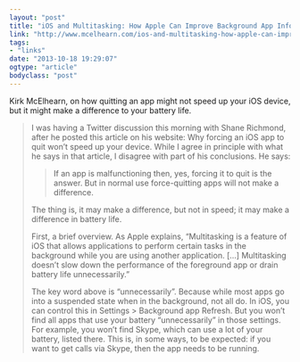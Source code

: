 ```yaml
---
layout: "post"
title: "iOS and Multitasking: How Apple Can Improve Background App Information"
link: "http://www.mcelhearn.com/ios-and-multitasking-how-apple-can-improve-background-app-information/"
tags: 
- "links"
date: "2013-10-18 19:29:07"
ogtype: "article"
bodyclass: "post"
---
```


Kirk McElhearn, on how quitting an app might not speed up your iOS device, but it might make a difference to your battery life.

> I was having a Twitter discussion this morning with Shane Richmond, after he posted this article on his website: Why forcing an iOS app to quit won’t speed up your device. While I agree in principle with what he says in that article, I disagree with part of his conclusions. He says:
> 
> > If an app is malfunctioning then, yes, forcing it to quit is the answer. But in normal use force-quitting apps will not make a difference.
> 
> The thing is, it may make a difference, but not in speed; it may make a difference in battery life.
> 
> First, a brief overview. As Apple explains, “Multitasking is a feature of iOS that allows applications to perform certain tasks in the background while you are using another application. […] Multitasking doesn’t slow down the performance of the foreground app or drain battery life unnecessarily.”
> 
> The key word above is “unnecessarily”. Because while most apps go into a suspended state when in the background, not all do. In iOS, you can control this in Settings > Background app Refresh. But you won’t find all apps that use your battery “unnecessarily” in those settings. For example, you won’t find Skype, which can use a lot of your battery, listed there. This is, in some ways, to be expected: if you want to get calls via Skype, then the app needs to be running.